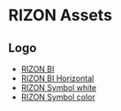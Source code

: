 # RIZON Assets
## Logo
- [RIZON BI](https://raw.githubusercontent.com/rizon-world/rizon-assets/master/logo/Rizon_BI.svg)
- [RIZON BI Horizontal](https://raw.githubusercontent.com/rizon-world/rizon-assets/master/logo/Rizon_BI_horizontal.svg)
- [RIZON Symbol white](https://raw.githubusercontent.com/rizon-world/rizon-assets/master/logo/symbol_white.svg)
- [RIZON Symbol color](https://raw.githubusercontent.com/rizon-world/rizon-assets/master/logo/symbol_color.svg)
